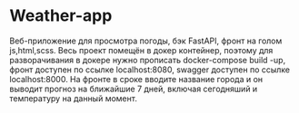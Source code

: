 # Weather-app
Веб-приложение для просмотра погоды, бэк FastAPI, фронт на голом js,html,scss. Весь проект помещён в докер контейнер, поэтому для разворачивания в докере нужно прописать docker-compose build -up, фронт доступен по ссылке localhost:8080, swagger доступен по ссылке localhost:8000. На фронте в сроке вводите название города и он выводит прогноз на ближайшие 7 дней, включая сегодняший и температуру на данный момент. 
